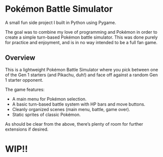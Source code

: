 # Pokémon Battle Simulator
A small fun side project I built in Python using Pygame.  

The goal was to combine my love of programming and Pokémon in order to create a simple turn-based Pokémon battle simulator. This was done purely for practice and enjoyment, and is in no way intended to be a full fan game.

## Overview
This is a lightweight Pokémon Battle Simulator where you pick between one of the Gen 1 starters (and Pikachu, duh!) and face off against a random Gen 1 starter opponent.

The game features:
- A main menu for Pokémon selection.
- A basic turn-based battle system with HP bars and move buttons.
- Cleanly organized scenes (main menu, battle, game over).
- Static sprites of classic Pokémon.

As should be clear from the above, there’s plenty of room for further extensions if desired.

# WIP!!
